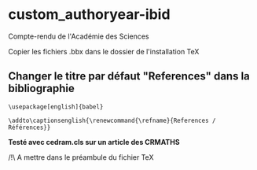 # custom_authoryear-ibid
Compte-rendu de l'Académie des Sciences

Copier les fichiers .bbx dans le dossier de l'installation TeX

## Changer le titre par défaut "References" dans la bibliographie

```TeX
\usepackage[english]{babel}

\addto\captionsenglish{\renewcommand{\refname}{References / Références}}
```
**Testé avec cedram.cls sur un article des CRMATHS**

/!\ A mettre dans le préambule du fichier TeX 
